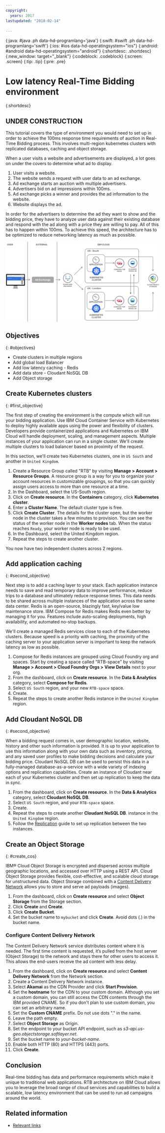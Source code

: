 ```yaml
---
copyright:
  years: 2017
lastupdated: "2018-02-14"

---
```


{:java: #java .ph data-hd-programlang='java'}
{:swift: #swift .ph data-hd-programlang='swift'}
{:ios: #ios data-hd-operatingsystem="ios"}
{:android: #android data-hd-operatingsystem="android"}
{:shortdesc: .shortdesc}
{:new_window: target="_blank"}
{:codeblock: .codeblock}
{:screen: .screen}
{:tip: .tip}
{:pre: .pre}

# Low latency Real-Time Bidding environment
{:shortdesc}

## UNDER CONSTRUCTION

This tutorial covers the type of environment you would need to set up in order to achieve the 100ms response time requirements of auction in  Real-Time Bidding process. This involves multi-region kubernetes clusters with replicated databases, caching and object storage.

When a user visits a website and advertisements are displayed, a lot goes on under the covers to determine what ad to display.
1. User visits a website.
2. The website sends a request with user data to an ad exchange.  
3. Ad exchange starts an auction with multiple advertisers.
4. Advertisers bid on ad impressions within 100ms.
5. Ad exchange picks a winner and provides the ad information to the website.
6. Website displays the ad.

In order for the advertisers to determine the ad they want to show and the bidding price, they have to analyze user data against their existing database and respond with the ad along with a price they are willing to pay. All of this has to happen within 100ms. To achieve this speed, the architecture has to be optimized to reduce networking latency as much as possible.

![Architecture diagram](images/other/rtb-architecture.png)

## Objectives
{: #objectives}

* Create clusters in multiple regions
* Add global load Balancer
* Add low latency caching - Redis
* Add data store - Cloudant NoSQL DB
* Add Object storage

## Create Kubernetes clusters
{: #first_objective}

The first step of creating the environment is the compute which will run your bidding application. Use IBM Cloud Container Service with Kubernetes to deploy highly available apps using the power and flexibility of clusters. Developers provide containerized applications and Kubernetes on IBM Cloud will handle deployment, scaling, and management aspects. Multiple instances of your application can run in a single cluster. We'll create multiple clusters to load balancer based on proximity of the request.

In this section, we'll create two Kubernetes clusters, one in `US South` and another in `United Kingdom`.

1. Create a Resource Group called "RTB" by visiting **Manage > Account > Resource Groups**. A resource group is a way for you to organize your account resources in customizable groupings, so that you can quickly assign users access to more than one resource at a time.
2. In the Dashboard, select the US-South region.
3. Click on **Create resource**. In the **Containers** category, click **Kubernetes cluster**.
4. Enter a **Cluster Name**. The default cluster type is free.
5. Click **Create Cluster**. The details for the cluster open, but the worker node in the cluster takes a few minutes to provision. You can see the status of the worker node in the **Worker nodes** tab. When the status reaches `Ready`, your worker node is ready to be used.
6. In the Dashboard, select the United Kingdom region.
7. Repeat the steps to create another cluster.

You now have two independent clusters across 2 regions.

## Add application caching
{: #second_objective}

Next step is to add a caching layer to your stack. Each application instance needs to save and read temporary data to improve performance, reduce trips to a database and ultimately reduce response times. This data needs to be shared across multiple instances of the application across the same data center. Redis is an open-source, blazingly fast, key/value low maintenance store. IBM Compose for Redis makes Redis even better by managing it for you. Features include auto-scaling deployments, high availability, and automated no-stop backups.

We'll create a managed Redis services close to each of the Kubernetes clusters. Because speed is a priority with caching, the proximity of the caching server to your application server is important to keep the network latency as low as possible.

1. Compose for Redis instances are grouped using Cloud Foundry org and spaces. Start by creating a space called "RTB-space" by visiting **Manage > Account > Cloud Foundry Orgs > View Details** next to your org.
2. From the dashboard, click on **Create resource**. In the **Data & Analytics** category, select **Compose for Redis**.
3. Select `US South` region, and your new `RTB-space` space.
4. Create. 
5. Repeat the steps to create another Redis instance in the `United Kingdom` region.


## Add Cloudant NoSQL DB
{: #second_objective}

When a bidding request comes in, user demographic location, website, history and other such information is provided. It is up to your application to use this information along with your own data such as inventory, pricing, and any saved user profiles to make bidding decisions and calculate your bidding price. Cloudant NoSQL DB can be used to persist this data in a fully-managed database-as-a-service with a wide variety of indexing options and replication capabilities. Create an instance of Cloudant near each of your Kubernetes cluster and then set up replication to keep the data in sync. 

1. From the dashboard, click on **Create resource**. In the **Data & Analytics** category, select **Cloudant NoSQL DB**.
2. Select `US South` region, and your `RTB-space` space.
3. Create. 
4. Repeat the steps to create another **Cloudant NoSQL DB**. instance in the `United Kingdom` region.
5. Follow the [Replication](https://console.bluemix.net/docs/services/Cloudant/api/replication.html) guide to set up replication between the two instances. 


## Create an Object Storage
{: #create_cos}

IBM® Cloud Object Storage is encrypted and dispersed across multiple geographic locations, and accessed over HTTP using a REST API. Cloud Object Storage provides flexible, cost-effective, and scalable cloud storage for unstructured data. Object Storage combined with a [Content Delivery Network](https://console.bluemix.net/catalog/infrastructure/cdn-powered-by-akamai) allows you to store and serve ad payloads (images). 

1. From the dashboard, click on **Create resource** and select **Object Storage** from the Storage section.
2. Click **Create** and **Create**.
3. Click **Create Bucket**.
4. Set the bucket name to `mybucket` and click **Create**. Avoid dots (.) in the bucket name.

### Configure Content Delivery Network
The Content Delivery Network service distributes content where it is needed. The first time content is requested, it’s pulled from the host server (Object Storage) to the network and stays there for other users to access it. This allows the end-users receive the ad content with less delay.

1. From the dashboard, click on **Create resource** and select **Content Delivery Network** from the Network section. 
2. Create a Content Delivery Network instance.
3. Select **Akamai** as the CDN Provider and click **Start Provision**.
4. Set the **hostname** for the CDN to your custom domain. Although you set a custom domain, you can still access the CDN contents through the IBM provided CNAME. So if you don't plan to use custom domain, you can set an arbitrary name.
5. Set the **Custom CNAME** prefix. Do not use dots "." in the name.
6. Leave the path empty.
7. Select **Object Storage** as Origin.
8. Set the endpoint to your bucket API endpoint, such as *s3-api.us-geo.objectstorage.softlayer.net*.
9. Set the bucket name to *your-bucket-name*.
10. Enable both HTTP (80) and HTTPS (443) ports.
11. Click **Create**.

## Conclusion
Real-time bidding has data and performance requirements which make it unique to traditional web applications. RTB architecture on IBM Cloud allows you to leverage the broad range of cloud services and capabilities to build a scalable, low latency environment that can be used to run ad campaigns around the world. 

## Related information

* [Relevant links](https://blah)
